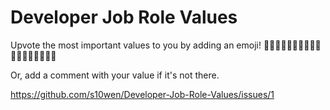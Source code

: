 # Developer Job Role Values

Upvote the most important values to you by adding an emoji!
🥰🦄🥳🧸🤩👍🏻🧚🏻‍♀️🧚🏻‍♂️💃🏻🕺🏻🐸

Or, add a comment with your value if it's not there.

https://github.com/s10wen/Developer-Job-Role-Values/issues/1
